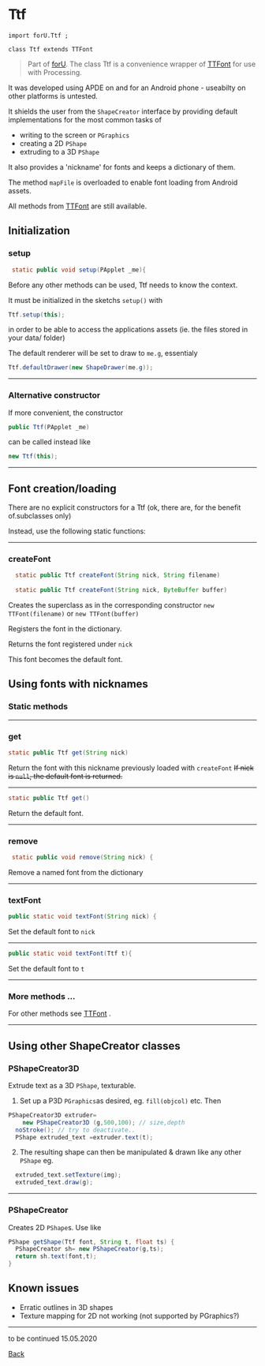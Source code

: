 # Ttf

`import forU.Ttf ;`


`class Ttf extends TTFont`
> Part of [forU](README.md).
The class Ttf is a convenience wrapper of [TTFont](TTFont.md) for use with Processing.

It was developed using APDE on and for an Android phone - useabilty on other platforms is untested.

It shields the user from the `ShapeCreator` interface by providing default implementations for the most common tasks of
- writing to the screen or `PGraphics`
- creating a 2D `PShape`
- extruding to a 3D `PShape`

It also provides a 'nickname' for fonts and keeps a dictionary of them.

The method `mapFile` is overloaded to  enable font loading from Android assets.

All methods from [TTFont](TTFont.md) are still available.

## Initialization

### setup
```Java
 static public void setup(PApplet _me){
 ```
Before any other  methods can be used, Ttf needs to know the context.

It must be initialized in the sketchs `setup()` with

```Java
Ttf.setup(this);
```
in order to be able to access the applications assets (ie. the files stored in your data/ folder) 

The default renderer will be set to draw to  `me.g`, essentialy
```Java
Ttf.defaultDrawer(new ShapeDrawer(me.g));
```

 ---
### Alternative constructor

If more convenient, the constructor
```Java
public Ttf(PApplet _me)
```
can be called instead like
```Java
new Ttf(this);
```

---
## Font creation/loading
  
There are no explicit constructors for a Ttf (ok, there are, for the benefit of.subclasses only)

 Instead, use the following static functions:

---
### createFont

```Java
  static public Ttf createFont(String nick, String filename) 
  
  static public Ttf createFont(String nick, ByteBuffer buffer)
```
Creates the superclass as in the corresponding constructor `new TTFont(filename)` or `new TTFont(buffer)`

Registers the font in the dictionary.

Returns the font registered under `nick`

This font becomes the default font.



## Using fonts with nicknames

### Static methods

---
### get

```Java
static public Ttf get(String nick)
```
Return the font with this nickname previously loaded with `createFont`
~~If nick is `null`, the default font is returned.~~

---
```Java
static public Ttf get()
```
Return the default font.

---
### remove
```Java
 static public void remove(String nick) {
```
Remove a named font from the dictionary

---
### textFont

```Java
public static void textFont(String nick) { 
```
Set the default font to `nick`

---
  
 ```Java
 public static void textFont(Ttf t){
```
Set the default font to `t`

---
### More methods ...
 For other methods see  [TTFont](TTFont.md) .

---

## Using other ShapeCreator classes

### PShapeCreator3D

Extrude text as a 3D `PShape`, texturable.

1. Set up a P3D `PGraphics`as desired, eg. `fill(objcol)` etc.
Then 
```Java
PShapeCreator3D extruder=
    new PShapeCreator3D (g,500,100); // size,depth
  noStroke(); // try to deactivate..
  PShape extruded_text =extruder.text(t);
```
2. The resulting shape can then be manipulated & drawn like any other `PShape` eg.

```Java
  extruded_text.setTexture(img);
  extruded_text.draw(g);
```

---

### PShapeCreator

Creates 2D `PShape`s.
Use like
```Java
PShape getShape(Ttf font, String t, float ts) {
  PShapeCreator sh= new PShapeCreator(g,ts);
  return sh.text(font,t);
}
```

## Known issues

- Erratic outlines in 3D shapes
- Texture mapping for 2D not working (not supported by PGraphics?)

---
to be continued 15.05.2020

[Back](README.MD)


